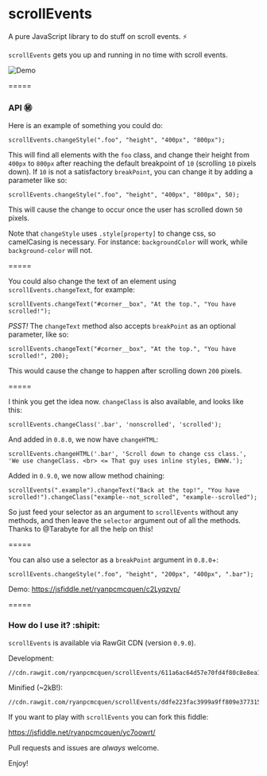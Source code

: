 # scrollEvents
A pure JavaScript library to do stuff on scroll events. :zap:

`scrollEvents` gets you up and running in no time with scroll events.

![Demo](https://ryanpcmcquen.org/scrollEvents/scrollEventsDemo.gif)

=====

### API :secret:

Here is an example of something you could do:

    scrollEvents.changeStyle(".foo", "height", "400px", "800px");

This will find all elements with the `foo` class, and change their height from `400px` to `800px` after reaching the default breakpoint of `10` (scrolling `10` pixels down). If `10` is not a satisfactory `breakPoint`, you can change it by adding a parameter like so:

    scrollEvents.changeStyle(".foo", "height", "400px", "800px", 50);

This will cause the change to occur once the user has scrolled down `50` pixels.

Note that `changeStyle` uses `.style[property]` to change css, so camelCasing is necessary. For instance: `backgroundColor` will work, while `background-color` will not.

=====

You could also change the text of an element using `scrollEvents.changeText`, for example:

    scrollEvents.changeText("#corner__box", "At the top.", "You have scrolled!");

*PSST!* The `changeText` method also accepts `breakPoint` as an optional parameter, like so:

    scrollEvents.changeText("#corner__box", "At the top.", "You have scrolled!", 200);

This would cause the change to happen after scrolling down `200` pixels.

=====

I think you get the idea now. `changeClass` is also available, and looks like this:

    scrollEvents.changeClass('.bar', 'nonscrolled', 'scrolled');

And added in `0.8.0`, we now have `changeHTML`:

    scrollEvents.changeHTML('.bar', 'Scroll down to change css class.', 'We use changeClass. <br> <= That guy uses inline styles, EWWW.');

Added in `0.9.0`, we now allow method chaining:

    scrollEvents(".example").changeText("Back at the top!", "You have scrolled!").changeClass("example--not_scrolled", "example--scrolled");

So just feed your selector as an argument to `scrollEvents` without any methods, and then leave the `selector` argument out of all the methods. Thanks to @Tarabyte for all the help on this!

=====

You can also use a selector as a `breakPoint` argument in `0.8.0`+:

    scrollEvents.changeStyle(".foo", "height", "200px", "400px", ".bar");

Demo: https://jsfiddle.net/ryanpcmcquen/c2Lyqzvp/

=====

### How do I use it? :shipit:

`scrollEvents` is available via RawGit CDN (version `0.9.0`).

Development:

    //cdn.rawgit.com/ryanpcmcquen/scrollEvents/611a6ac64d57e70fd4f80c8e8ea1577aef81713e/scrollEvents.js

Minified (~2kB!):

    //cdn.rawgit.com/ryanpcmcquen/scrollEvents/ddfe223fac3999a9ff809e377315fe86c442b671/scrollEvents.min.js


If you want to play with `scrollEvents` you can fork this fiddle:

https://jsfiddle.net/ryanpcmcquen/yc7oowrt/

Pull requests and issues are *always* welcome.

Enjoy!
